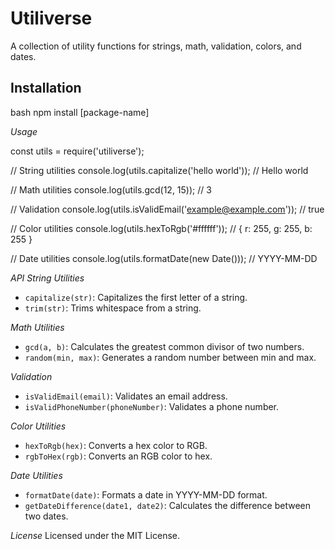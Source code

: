 # Utiliverse

A collection of utility functions for strings, math, validation, colors, and dates.

## Installation
bash
npm install [package-name]


*Usage*

const utils = require('utiliverse');

// String utilities
console.log(utils.capitalize('hello world')); // Hello world

// Math utilities
console.log(utils.gcd(12, 15)); // 3

// Validation
console.log(utils.isValidEmail('example@example.com')); // true

// Color utilities
console.log(utils.hexToRgb('#ffffff')); // { r: 255, g: 255, b: 255 }

// Date utilities
console.log(utils.formatDate(new Date())); // YYYY-MM-DD


*API*
*String Utilities*
- `capitalize(str)`: Capitalizes the first letter of a string.
- `trim(str)`: Trims whitespace from a string.

*Math Utilities*
- `gcd(a, b)`: Calculates the greatest common divisor of two numbers.
- `random(min, max)`: Generates a random number between min and max.

*Validation*
- `isValidEmail(email)`: Validates an email address.
- `isValidPhoneNumber(phoneNumber)`: Validates a phone number.

*Color Utilities*
- `hexToRgb(hex)`: Converts a hex color to RGB.
- `rgbToHex(rgb)`: Converts an RGB color to hex.

*Date Utilities*
- `formatDate(date)`: Formats a date in YYYY-MM-DD format.
- `getDateDifference(date1, date2)`: Calculates the difference between two dates.


*License*
Licensed under the MIT License.
